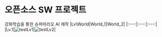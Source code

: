 # 오픈소스 SW 프로젝트
강화학습을 통한 슈퍼마리오 AI 제작
|Lv\World|World_1|World_2|
|:---:|:---:|:---:|
|Lv.1|![testLv1](https://user-images.githubusercontent.com/98371516/212639692-24d980dc-0574-4697-888e-682a20db1321.gif)|![testLv2](https://user-images.githubusercontent.com/98371516/212639710-67756de5-3283-4f08-97ff-0b3dcc7ef26b.gif)|
